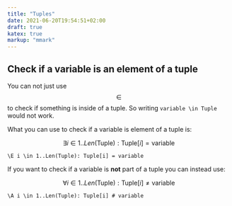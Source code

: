 ```yaml
---
title: "Tuples"
date: 2021-06-20T19:54:51+02:00
draft: true
katex: true
markup: "mmark"
---
```


## Check if a variable is an element of a tuple
You can not just use $$\in$$ to check if something is inside of a tuple. So writing `variable \in Tuple` would not work.

What you can use to check if a variable is element of a tuple is:

$$ \exists i \in 1..Len(\text{Tuple}): \text{Tuple}[i] = \text{variable} $$
```
\E i \in 1..Len(Tuple): Tuple[i] = variable
```

If you want to check if a variable is **not** part of a tuple you can instead use:

$$ \forall i \in 1..Len(\text{Tuple}): \text{Tuple}[i] \neq \text{variable} $$
```
\A i \in 1..Len(Tuple): Tuple[i] # variable
```


